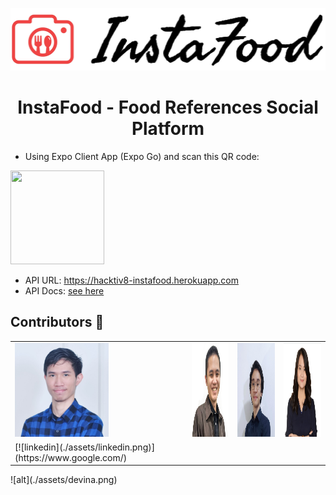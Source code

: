 <p align=center>
<img src="https://raw.githubusercontent.com/devinaacs/instafood/development/assets/logoinstafood.jpg" height="100" /> 
</p>   
<h1 align=center> InstaFood - Food References Social Platform </h1>
 
- Using Expo Client App (Expo Go) and scan this QR code:  
<img src="https://qr.expo.dev/expo-go?owner=devinaacs&slug=instafood&releaseChannel=default&host=exp.host" width="150" height="150" />
 
- API URL: https://hacktiv8-instafood.herokuapp.com 
- API Docs: [see here](api_docs.md)

<h2> Contributors 🌠 </h2>
<table>
  <tr>
    <td><img src="https://raw.githubusercontent.com/devinaacs/instafood/development/assets/daniel.jpg" height="150" /></td>
    <td><img src="https://raw.githubusercontent.com/devinaacs/instafood/development/assets/bima.png" height="150" /></td>
    <td><img src="https://raw.githubusercontent.com/devinaacs/instafood/development/assets/rafi.png" height="150" /></td>
    <td><img src="https://raw.githubusercontent.com/devinaacs/instafood/development/assets/devina.png" height="150" /></td>
  </tr>
 <tr>
  <td> [![linkedin](./assets/linkedin.png)](https://www.google.com/) </td> 
 </table> 
![alt](./assets/devina.png)
